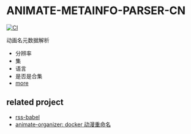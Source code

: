 # ANIMATE-METAINFO-PARSER-CN
[![CI](https://github.com/broven/animate-metainfo-parser-cn/actions/workflows/main.yml/badge.svg)](https://github.com/broven/animate-metainfo-parser-cn/actions/workflows/main.yml)

动画名元数据解析
- 分辨率
- 集
- 语言
- 是否是合集
- [more](https://github.com/broven/animate-metainfo-parser-cn/blob/master/test/animate.test.ts#L75)
## related project
- [rss-babel](https://github.com/broven/rss-babel)
- [animate-organizer: docker 动漫重命名](https://github.com/broven/animate-organizer)
